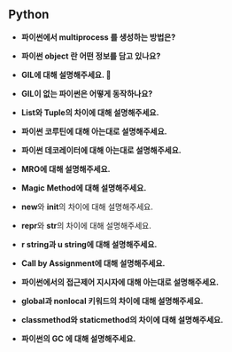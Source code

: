 ## Python

- **파이썬에서 multiprocess 를 생성하는 방법은?**

- **파이썬 object 란 어떤 정보를 담고 있나요?**

- **GIL에 대해 설명해주세요. 🚨**

- **GIL이 없는 파이썬은 어떻게 동작하나요?**
- **List와 Tuple의 차이에 대해 설명해주세요.**
- **파이썬 코루틴에 대해 아는대로 설명해주세요.**
- **파이썬 데코레이터에 대해 아는대로 설명해주세요.**
- **MRO에 대해 설명해주세요.**
- **Magic Method에 대해 설명해주세요.**
- **new**와 **init**의 차이에 대해 설명해주세요.
- **repr**와 **str**의 차이에 대해 설명해주세요.
- **r string과 u string에 대해 설명해주세요.**
- **Call by Assignment에 대해 설명해주세요.**
- **파이썬에서의 접근제어 지시자에 대해 아는대로 설명해주세요.**
- **global과 nonlocal 키워드의 차이에 대해 설명해주세요.**
- **classmethod와 staticmethod의 차이에 대해 설명해주세요.**
- **파이썬의 GC 에 대해 설명해주세요.**
